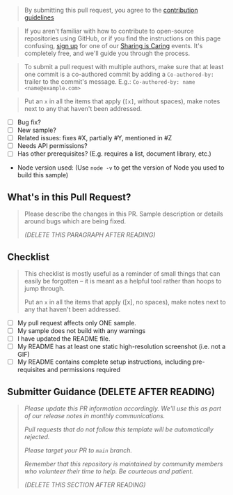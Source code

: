 > By submitting this pull request, you agree to the [contribution guidelines](https://github.com/pnp/sp-dev-fx-webparts/blob/main/CONTRIBUTING.md)

> If you aren't familiar with how to contribute to open-source repositories using GitHub, or if you find the instructions on this page confusing, [sign up](https://forms.office.com/Pages/ResponsePage.aspx?id=KtIy2vgLW0SOgZbwvQuRaXDXyCl9DkBHq4A2OG7uLpdUREZVRDVYUUJLT1VNRDM4SjhGMlpUNzBORy4u) for one of our [Sharing is Caring](https://pnp.github.io/sharing-is-caring/#pnp-sic-events) events. It's completely free, and we'll guide you through the process.

> To submit a pull request with multiple authors, make sure that at least one commit is a co-authored commit by adding a `Co-authored-by:` trailer to the commit's message. E.g.: `Co-authored-by: name <name@example.com>`

> Put an `x` in all the items that apply (`[x]`, without spaces), make notes next to any that haven't been addressed.

- [ ] Bug fix?
- [ ] New sample?
- [ ] Related issues: fixes #X, partially #Y, mentioned in #Z
- [ ] Needs API permissions?
- [ ] Has other prerequisites? (E.g. requires a list, document library, etc.)
- Node version used: (Use `node -v` to get the version of Node you used to build this sample)


## What's in this Pull Request?

> Please describe the changes in this PR. Sample description or details around bugs which are being fixed.
> 
> _(DELETE THIS PARAGRAPH AFTER READING)_

## Checklist

> This checklist is mostly useful as a reminder of small things that can easily be forgotten – it is meant as a helpful tool rather than hoops to jump through.
> 
> Put an `x` in all the items that apply ([x], no spaces), make notes next to any that haven't been addressed.


- [ ] My pull request affects only ONE sample.
- [ ] My sample does not build with any warnings
- [ ] I have updated the README file.
- [ ] My README has at least one static high-resolution screenshot (i.e. not a GIF)
- [ ] My README contains complete setup instructions, including pre-requisites and permissions required

## Submitter Guidance (DELETE AFTER READING)
> 
> *Please update this PR information accordingly. We'll use this as part of our release notes in monthly communications.*
>
> *Pull requests that do not follow this template will be automatically rejected.*
> 
> *Please target your PR to `main` branch.*
>
> *Remember that this repository is maintained by community members who volunteer their time to help. Be courteous and patient.*
>
> _(DELETE THIS SECTION AFTER READING)_


